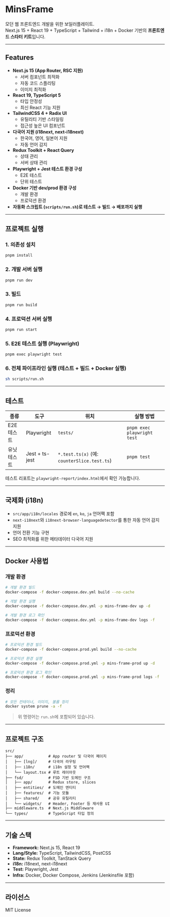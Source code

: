 # MinsFrame

모던 웹 프론트엔드 개발을 위한 보일러플레이트.  
Next.js 15 + React 19 + TypeScript + Tailwind + i18n + Docker 기반의 **프론트엔드 스타터 키트**입니다.

---

## Features

- **Next.js 15 (App Router, RSC 지원)**
  - 서버 컴포넌트 최적화
  - 자동 코드 스플리팅
  - 이미지 최적화
- **React 19, TypeScript 5**
  - 타입 안정성
  - 최신 React 기능 지원
- **TailwindCSS 4 + Radix UI**
  - 유틸리티 기반 스타일링
  - 접근성 높은 UI 컴포넌트
- **다국어 지원 (i18next, next-i18next)**
  - 한국어, 영어, 일본어 지원
  - 자동 언어 감지
- **Redux Toolkit + React Query**
  - 상태 관리
  - 서버 상태 관리
- **Playwright + Jest 테스트 환경 구성**
  - E2E 테스트
  - 단위 테스트
- **Docker 기반 dev/prod 환경 구성**
  - 개발 환경
  - 프로덕션 환경
- **자동화 스크립트 (`scripts/run.sh`)로 테스트 → 빌드 → 배포까지 실행**

---

## 프로젝트 실행

### 1. 의존성 설치

```bash
pnpm install
```

### 2. 개발 서버 실행

```bash
pnpm run dev
```

### 3. 빌드

```bash
pnpm run build
```

### 4. 프로덕션 서버 실행

```bash
pnpm run start
```

### 5. E2E 테스트 실행 (Playwright)

```bash
pnpm exec playwright test
```

### 6. 전체 파이프라인 실행 (테스트 + 빌드 + Docker 실행)

```bash
sh scripts/run.sh
```

---

## 테스트

| 종류      | 도구             | 위치                                         | 실행 방법                                    |
| ------- | -------------- | ------------------------------------------ | ----------------------------------------- |
| E2E 테스트 | Playwright     | `tests/`                                   | `pnpm exec playwright test`               |
| 유닛 테스트  | Jest + ts-jest | `*.test.ts(x)` (예: `counterSlice.test.ts`) | `pnpm test`                               |

테스트 리포트는 `playwright-report/index.html`에서 확인 가능합니다.

---

## 국제화 (i18n)

* `src/app/i18n/locales` 경로에 `en`, `ko`, `ja` 언어팩 포함
* `next-i18next`와 `i18next-browser-languagedetector`를 통한 자동 언어 감지 지원
* 언어 전환 기능 구현
* SEO 최적화를 위한 메타데이터 다국어 지원

---

## Docker 사용법

### 개발 환경

```bash
# 개발 환경 빌드
docker-compose -f docker-compose.dev.yml build --no-cache

# 개발 환경 실행
docker-compose -f docker-compose.dev.yml -p mins-frame-dev up -d

# 개발 환경 로그 확인
docker-compose -f docker-compose.dev.yml -p mins-frame-dev logs -f
```

### 프로덕션 환경

```bash
# 프로덕션 환경 빌드
docker-compose -f docker-compose.prod.yml build --no-cache

# 프로덕션 환경 실행
docker-compose -f docker-compose.prod.yml -p mins-frame-prod up -d

# 프로덕션 환경 로그 확인
docker-compose -f docker-compose.prod.yml -p mins-frame-prod logs -f
```

### 정리

```bash
# 모든 컨테이너, 이미지, 볼륨 정리
docker system prune -a -f
```

> 위 명령어는 `run.sh`에 포함되어 있습니다.

---

## 프로젝트 구조

```
src/
├── app/           # App router 및 다국어 페이지
│   ├── [lng]/     # 다국어 라우팅
│   ├── i18n/      # i18n 설정 및 언어팩
│   └── layout.tsx # 루트 레이아웃
├── fsd/           # FSD 기반 도메인 구조
│   ├── app/       # Redux store, slices
│   ├── entities/  # 도메인 엔티티
│   ├── features/  # 기능 모듈
│   ├── shared/    # 공유 유틸리티
│   └── widgets/   # Header, Footer 등 재사용 UI
├── middleware.ts  # Next.js Middleware
└── types/         # TypeScript 타입 정의
```

---

## 기술 스택

* **Framework:** Next.js 15, React 19
* **Lang/Style:** TypeScript, TailwindCSS, PostCSS
* **State:** Redux Toolkit, TanStack Query
* **i18n:** i18next, next-i18next
* **Test:** Playwright, Jest
* **Infra:** Docker, Docker Compose, Jenkins (Jenkinsfile 포함)

---

## 라이선스

MIT License
